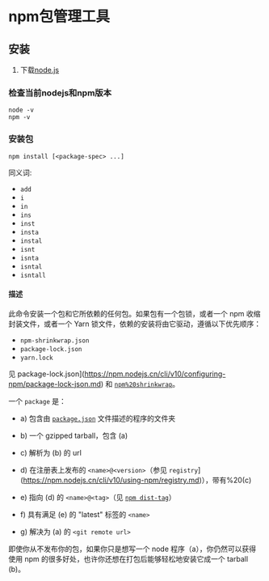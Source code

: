 # npm包管理工具

## 安装

1. 下载[node.js](https://nodejs.cn/download/.md)

### 检查当前nodejs和npm版本

```shell
node -v
npm -v
```

### 安装包

```shell
npm install [<package-spec> ...]
```

同义词:
- `add`
- `i`
- `in`
- `ins`
- `inst`
- `insta`
- `instal`
- `isnt`
- `isnta`
- `isntal`
- `isntall`

#### 描述

此命令安装一个包和它所依赖的任何包。如果包有一个包锁，或者一个 npm 收缩封装文件，或者一个 Yarn 锁文件，依赖的安装将由它驱动，遵循以下优先顺序：

- `npm-shrinkwrap.json`
- `package-lock.json`
- `yarn.lock`

见 package-lock.json](https://npm.nodejs.cn/cli/v10/configuring-npm/package-lock-json.md) 和 [`npm%20shrinkwrap`](https://npm.nodejs.cn/cli/v10/commands/npm-shrinkwrap.md)。

一个 `package` 是：

- a) 包含由 [`package.json`](https://npm.nodejs.cn/cli/v10/configuring-npm/package-json.md) 文件描述的程序的文件夹
    
- b) 一个 gzipped tarball，包含 (a)
    
- c) 解析为 (b) 的 url
    
- d) 在注册表上发布的 `<name>@<version>`（参见 `registry`](https://npm.nodejs.cn/cli/v10/using-npm/registry.md)），带有%20(c)
    
- e) 指向 (d) 的 `<name>@<tag>`（见 [`npm dist-tag`](https://npm.nodejs.cn/cli/v10/commands/npm-dist-tag.md)）
    
- f) 具有满足 (e) 的 "latest" 标签的 `<name>`
    
- g) 解决为 (a) 的 `<git remote url>`
    

即使你从不发布你的包，如果你只是想写一个 node 程序（a），你仍然可以获得使用 npm 的很多好处，也许你还想在打包后能够轻松地安装它成一个 tarball (b)。